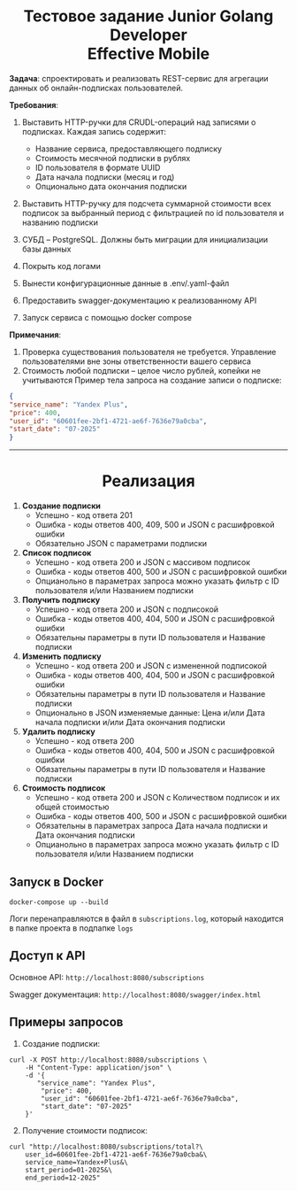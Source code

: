 <h1 align="center">
    Тестовое задание Junior Golang Developer <br> Effective Mobile
</h1>

**Задача**: спроектировать и реализовать REST-сервис для агрегации данных об онлайн-подписках пользователей.

**Требования**:

1. Выставить HTTP-ручки для CRUDL-операций над записями о подписках. Каждая запись содержит:

   * Название сервиса, предоставляющего подписку
   * Стоимость месячной подписки в рублях
   * ID пользователя в формате UUID
   * Дата начала подписки (месяц и год)
   * Опционально дата окончания подписки
2. Выставить HTTP-ручку для подсчета суммарной стоимости всех подписок за выбранный период с фильтрацией по id пользователя и названию подписки
3. СУБД – PostgreSQL. Должны быть миграции для инициализации базы данных
4. Покрыть код логами
5. Вынести конфигурационные данные в .env/.yaml-файл
6. Предоставить swagger-документацию к реализованному API
7. Запуск сервиса с помощью docker compose

**Примечания**:

1. Проверка существования пользователя не требуется. Управление пользователями вне зоны ответственности вашего сервиса
2. Стоимость любой подписки – целое число рублей, копейки не учитываются
   Пример тела запроса на создание записи о подписке:

```json
{
"service_name": "Yandex Plus",
"price": 400,
"user_id": "60601fee-2bf1-4721-ae6f-7636e79a0cba",
"start_date": "07-2025"
}
```

---

<h1 align="center">
Реализация
</h1>

1. **Создание подписки**
   * Успешно - код ответа 201
   * Ошибка - коды ответов 400, 409, 500 и JSON с расшифровкой ошибки
   * Обязательно JSON с параметрами подписки
2. **Список подписок**
   * Успешно - код ответа 200 и JSON с массивом подписок
   * Ошибка - коды ответов 400, 500 и JSON с расшифровкой ошибки
   * Опцианольно в параметрах запроса можно указать фильтр с ID пользователя и/или Названием подписки
3. **Получить подписку**
   * Успешно - код ответа 200 и JSON с подписокой
   * Ошибка - коды ответов 400, 404, 500 и JSON с расшифровкой ошибки
   * Обязательны параметры в пути ID пользователя и Название подписки
4. **Изменить подписку**
   * Успешно - код ответа 200 и JSON с измененной подписокой
   * Ошибка - коды ответов 400, 404, 500 и JSON с расшифровкой ошибки
   * Обязательны параметры в пути ID пользователя и Название подписки
   * Опционально в JSON изменяемые данные: Цена и/или Дата начала подписки и/или Дата окончания подписки
5. **Удалить подписку**
   * Успешно - код ответа 200
   * Ошибка - коды ответов 400, 404, 500 и JSON с расшифровкой ошибки
   * Обязательны параметры в пути ID пользователя и Название подписки
6. **Стоимость подписок**
   * Успешно - код ответа 200 и JSON с Количеством подписок и их общей стоимостью
   * Ошибка - коды ответов 400, 500 и JSON с расшифровкой ошибки
   * Обязательны в параметрах запроса Дата начала подписки и Дата окончания подписки
   * Опцианольно в параметрах запроса можно указать фильтр с ID пользователя и/или Названием подписки

## Запуск в Docker

```
docker-compose up --build
```

Логи перенаправляются в файл в `subscriptions.log`, который находится в папке проекта в подпапке `logs`

## Доступ к API

Основное API: `http://localhost:8080/subscriptions`

Swagger документация: `http://localhost:8080/swagger/index.html`

## Примеры запросов

1. Создание подписки:

```
curl -X POST http://localhost:8080/subscriptions \
    -H "Content-Type: application/json" \
    -d '{
       "service_name": "Yandex Plus",
        "price": 400,
        "user_id": "60601fee-2bf1-4721-ae6f-7636e79a0cba",
        "start_date": "07-2025"
    }'
```

2. Получение стоимости подписок:

```
curl "http://localhost:8080/subscriptions/total?\
    user_id=60601fee-2bf1-4721-ae6f-7636e79a0cba&\
    service_name=Yandex+Plus&\
    start_period=01-2025&\
    end_period=12-2025"
```
